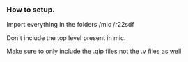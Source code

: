 ### How to setup.


Import everything in the folders
/mic
/r22sdf

Don't include the top level present in mic.

Make sure to only include the .qip files not the .v files as well
